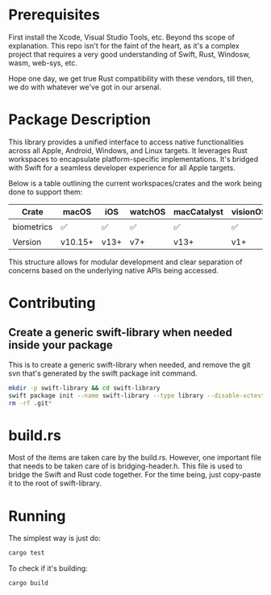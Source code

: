 # Prerequisites
First install the Xcode, Visual Studio Tools, etc. Beyond ths scope of explanation. This repo isn't for the faint of the heart, as it's a complex project that requires a very good understanding of Swift, Rust, Windosw, wasm, web-sys, etc.

Hope one day, we get true Rust compatibility with these vendors, till then, we do with whatever we've got in our arsenal.

# Package Description
This library provides a unified interface to access native functionalities across all Apple, Android, Windows, and Linux targets. It leverages Rust workspaces to encapsulate platform-specific implementations. It's bridged with Swift for a seamless developer experience for all Apple targets.

Below is a table outlining the current workspaces/crates and the work being done to support them:

| Crate      | macOS | iOS | watchOS | macCatalyst | visionOS | Android | Windows | Linux | WASM |
|------------|-------|-----|---------|-------------|----------|---------|---------|-------|------|
| biometrics | ✅    | ✅  | ✅      | ✅          | ✅       | ⏳      | ⏳      | ⏳    | ⏳   |
| Version    | v10.15+ | v13+ | v7+     | v13+        | v1+      |         |         |       |      |

This structure allows for modular development and clear separation of concerns based on the underlying native APIs being accessed.

# Contributing
## Create a generic swift-library when needed inside your package
This is to create a generic swift-library when needed, and remove the git svn that's generated by the swift package init command.
```bash
mkdir -p swift-library && cd swift-library
swift package init --name swift-library --type library --disable-xctest --disable-swift-testing
rm -rf .git*
```

# build.rs
Most of the items are taken care by the build.rs. However, one important file that needs to be taken care of is bridging-header.h. This file is used to bridge the Swift and Rust code together. For the time being, just copy-paste it to the root of swift-library.

# Running
The simplest way is just do:
```rust
cargo test
```

To check if it's building:
```rust
cargo build
```
